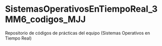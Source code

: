 # SistemasOperativosEnTiempoReal_3MM6_codigos_MJJ
Repositorio de códigos de prácticas del equipo (Sistemas Operativos en Tiempo Real)
